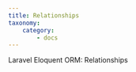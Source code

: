 ```yaml
---
title: Relationships
taxonomy:
    category:
        - docs
---
```


Laravel Eloquent ORM: Relationships